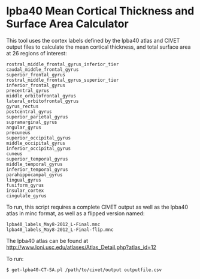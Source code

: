 lpba40 Mean Cortical Thickness and Surface Area Calculator
==========================================================

This tool uses the cortex labels defined by the lpba40 atlas and CIVET output
files to calculate the mean cortical thickness, and total surface area at 26
regions of interest:
```
rostral_middle_frontal_gyrus_inferior_tier
caudal_middle_frontal_gyrus
superior_frontal_gyrus
rostral_middle_frontal_gyrus_superior_tier
inferior_frontal_gyrus
precentral_gyrus
middle_orbitofrontal_gyrus
lateral_orbitofrontal_gyrus
gyrus_rectus
postcentral_gyrus
superior_parietal_gyrus
supramarginal_gyrus
angular_gyrus
precuneus
superior_occipital_gyrus
middle_occipital_gyrus
inferior_occipital_gyrus
cuneus
superior_temporal_gyrus
middle_temporal_gyrus
inferior_temporal_gyrus
parahippocampal_gyrus
lingual_gyrus
fusiform_gyrus
insular_cortex
cingulate_gyrus
```

To run, this script requires a complete CIVET output as well as the lpba40
atlas in minc format, as well as a flipped version named:
```
lpba40_labels_May8-2012_L-Final.mnc
lpba40_labels_May8-2012_L-Final-flip.mnc
```

The lpba40 atlas can be found at http://www.loni.usc.edu/atlases/Atlas_Detail.php?atlas_id=12

To run:
```
$ get-lpba40-CT-SA.pl /path/to/civet/output outputfile.csv
```
